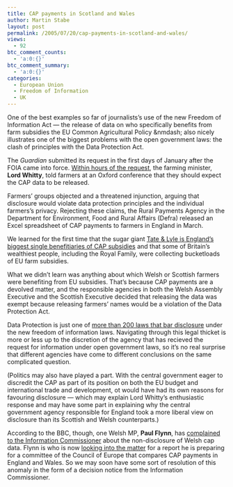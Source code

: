 ```yaml
---
title: CAP payments in Scotland and Wales
author: Martin Stabe
layout: post
permalink: /2005/07/20/cap-payments-in-scotland-and-wales/
views:
  - 92
btc_comment_counts:
  - 'a:0:{}'
btc_comment_summary:
  - 'a:0:{}'
categories:
  - European Union
  - Freedom of Information
  - UK
---
```

One of the best examples so far of journalists&rsquo;s use of the new Freedom of Information Act &mdash; the release of data on who specifically benefits from farm subsidies the EU Common Agricultural Policy &nmdash; also nicely illustrates one of the biggest problems with the open government laws: the clash of principles with the Data Protection Act.

The *Guardian* submitted its request in the first days of January after the FOIA came into force. [Within hours of the request][1], the farming minister, **Lord Whitty**, told farmers at an Oxford conference that they should expect the CAP data to be released.

Farmers&rsquo; groups objected and a threatened injunction, arguing that disclosure would violate data protection principles and the individual farmers&rsquo;s privacy. Rejecting these claims, the Rural Payments Agency in the Department for Environment, Food and Rural Affairs (Defra) released an Excel spreadsheet of CAP payments to farmers in England in March. 

We learned for the first time that the sugar giant [Tate & Lyle is England&rsquo;s biggest single benefitiaries of CAP subsidies][2] and that some of Britain&rsquo;s wealthiest people, including the Royal Family, were collecting bucketloads of EU farm subsidies.

What we didn&rsquo;t learn was anything about which Welsh or Scottish farmers were benefiting from EU subsidies. That&rsquo;s because CAP payments are a devolved matter, and the responsible agencies in both the Welsh Assembly Executive and the Scottish Executive decided that releasing the data was exempt because releasing farmers&rsquo; names would be a violation of the Data Protection Act.

Data Protection is just one of [more than 200 laws that bar disclosure][3] under the new freedom of information laws. Navigating through this legal thicket is more or less up to the discretion of the agency that has recieved the request for information under open government laws, so it&rsquo;s no real surprise that different agencies have come to different conclusions on the same complicated question.

(Politics may also have played a part. With the central government eager to discredit the CAP as part of its position on both the EU budget and international trade and development, ot would have had its own reasons for favouring disclosure &mdash; which may explain Lord Whitty&rsquo;s enthusiastic response and may have some part in explaining why the central government agency responsible for England took a more liberal view on disclosure than its Scottish and Welsh counterparts.)

According to the BBC, though, one Welsh MP, **Paul Flynn**, has [complained to the Information Commissioner][4] about the non-disclosure of Welsh cap data. Flynn is who is now [looking into the matter][5] for a report he is preparing for a committee of the Council of Europe that compares CAP payments in England and Wales. So we may soon have some sort of resolution of this anomaly in the form of a decision notice from the Information Commissioner.

 [1]: http://www.guardian.co.uk/monarchy/story/0,2763,1385160,00.html
 [2]: http://www.guardian.co.uk/country/article/0,2763,1443878,00.html
 [3]: http://www.martinstabe.com/blog/archives/2005/07/216_laws_bar_di.php
 [4]: http://news.bbc.co.uk/1/hi/wales/4697645.stm
 [5]: http://www.paulflynnmp.co.uk/newsdetail.jsp?id=439